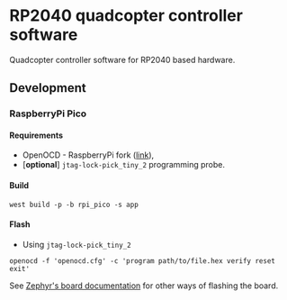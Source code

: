 # RP2040 quadcopter controller software

Quadcopter controller software for RP2040 based hardware.

## Development

### RaspberryPi Pico

#### Requirements

- OpenOCD - RaspberryPi fork ([link](https://github.com/raspberrypi/openocd)),
- [**optional**] `jtag-lock-pick_tiny_2` programming probe.

#### Build

```
west build -p -b rpi_pico -s app
```

#### Flash

- Using `jtag-lock-pick_tiny_2`
```
openocd -f 'openocd.cfg' -c 'program path/to/file.hex verify reset exit'
```

See [Zephyr's board documentation](https://docs.zephyrproject.org/latest/boards/arm/rpi_pico/doc/index.html)
for other ways of flashing the board.
